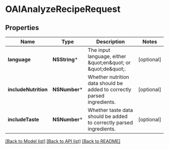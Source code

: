 # OAIAnalyzeRecipeRequest

## Properties
Name | Type | Description | Notes
------------ | ------------- | ------------- | -------------
**language** | **NSString*** | The input language, either \&quot;en\&quot; or \&quot;de\&quot;. | [optional] 
**includeNutrition** | **NSNumber*** | Whether nutrition data should be added to correctly parsed ingredients. | [optional] 
**includeTaste** | **NSNumber*** | Whether taste data should be added to correctly parsed ingredients. | [optional] 

[[Back to Model list]](../README.md#documentation-for-models) [[Back to API list]](../README.md#documentation-for-api-endpoints) [[Back to README]](../README.md)


